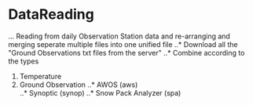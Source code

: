 # DataReading

... Reading from daily Observation Station data and re-arranging and merging seperate multiple files into one unified file
..* Download all the "Ground Observations txt files from the server"
..* Combine according to the types 
1. Temperature 
2. Ground Observation
..* AWOS (aws)  
..* Synoptic (synop)
..* Snow Pack Analyzer (spa) 
 
